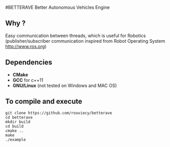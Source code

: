 #BETTERAVE
Better Autonomous Vehicles Engine

## Why ?
Easy communication between threads, which is useful for Robotics (publisher/subscriber communication inspired from Robot Operating System http://www.ros.org)

## Dependencies
+    **CMake**
+    **GCC** for c++11
+    **GNU/Linux** (not tested on Windows and MAC OS)

## To compile and execute
    git clone https://github.com/rouviecy/betterave
    cd betterave
    mkdir build
    cd build
    cmake ..
    make
    ./example
